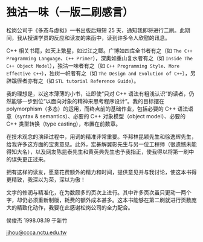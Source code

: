 # 独沽一味（一版二刷感言）

松岗公司于《多态与虚拟》一书出版后短短 25 天，通知我即将进行二刷。此期间，我从授课学员的反应和读友的来函中，读到许多令人欣慰的讯息。

C++ 相关书籍，如天上繁星，如过江之鲫。广博如四库全书者有之（如 `The C++ Programming Language`、`C++ Primer`），深奥如重山复水者有之（如 `Inside The C++ Object Model`），独沽一味者有之（如 `C++ Programming Style`、`More Effective C++`），独树一帜者有之（如 `The Design and Evolution of C++`），另辟蹊径者亦有之（如 `STL tutorial Reference Guide`）。

我的理想是，以这本薄薄的小书，让即使“只对 C++ 语法有粗浅认识“的读者，仍然能够一步到位“以面向对象的精神来思考程序设计”。我的目标摆在 polymorphism（多态）的运用，而终点前的基础作业，包括必要的 C++ 语法语意（syntax & semantics）、必要的 C++ 对象模型（object model）、必要的 C++ 类型转换（type casting），布置在前数章。

在技术观念的演绎过程中，用词的精准非常重要。华邦林昆颖先生和徐逸辉先生，给我许多这方面的宝贵意见。此外，宏碁解翼彰先生与另一位工程师（很遗憾未能得知大名），以及网友陈昆泰先生和黄英典先生也予我指正，使我得以将第一刷中的误失更正过来。

拥有这样的读友，愿意花费额外的精力和时间，提供意见并与我讨论，使这本书得更精致，我深以为荣，深以为傲！

文字的修润与精准化，在为数颇多的页次上进行。其中许多页次虽只更动一两个字，却仍必须重新制版，耗费的额外成本甚多。这本书能够在第二刷就进行页数庞大的精致化动作，我要在此感谢松岗公司的全力配合。

侯俊杰 1998.08.19 于新竹

jjhou@ccca.nctu.edu.tw
